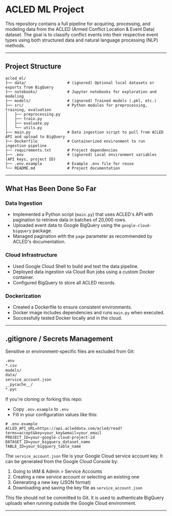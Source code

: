 # ACLED ML Project

This repository contains a full pipeline for acquiring, processing, and modeling data from the ACLED (Armed Conflict Location & Event Data) dataset. The goal is to classify conflict events into their respective event types using both structured data and natural language processing (NLP) methods.

---

## Project Structure

```
acled_ml/
├── data/                  # (ignored) Optional local datasets or exports from BigQuery
├── notebooks/             # Jupyter notebooks for exploration and modeling
├── models/                # (ignored) Trained models (.pkl, etc.)
├── src/                   # Python modules for preprocessing, training, evaluation
│   ├── preprocessing.py
│   ├── train.py
│   ├── evaluate.py
│   └── utils.py
├── main.py                # Data ingestion script to pull from ACLED API and upload to BigQuery
├── Dockerfile             # Containerized environment to run ingestion pipeline
├── requirements.txt       # Project dependencies
├── .env                   # (ignored) Local environment variables (API keys, project ID)
├── .env.example           # Example .env file for reuse
└── README.md              # Project documentation
```

---

## What Has Been Done So Far

### Data Ingestion
- Implemented a Python script (`main.py`) that uses ACLED's API with pagination to retrieve data in batches of 20,000 rows.
- Uploaded event data to Google BigQuery using the `google-cloud-bigquery` package.
- Managed pagination with the `page` parameter as recommended by ACLED's documentation.

### Cloud Infrastructure
- Used Google Cloud Shell to build and test the data pipeline.
- Deployed data ingestion via Cloud Run jobs using a custom Docker container.
- Configured BigQuery to store all ACLED records.

### Dockerization
- Created a Dockerfile to ensure consistent environments.
- Docker image includes dependencies and runs `main.py` when executed.
- Successfully tested Docker locally and in the cloud.

---

## .gitignore / Secrets Management
Sensitive or environment-specific files are excluded from Git:

```bash
.env
*.csv
models/
data/
service_account.json
__pycache__/
*.pyc
```

If you're cloning or forking this repo:
- Copy `.env.example` to `.env`
- Fill in your configuration values like this:

```
# .env.example
ACLED_API_URL=https://api.acleddata.com/acled/read?terms=accept&key=your_key&email=your_email
PROJECT_ID=your-google-cloud-project-id
DATASET_ID=your_bigquery_dataset_name
TABLE_ID=your_bigquery_table_name
```

The `service_account.json` file is your Google Cloud service account key. It can be generated from the Google Cloud Console by:
1. Going to IAM & Admin > Service Accounts
2. Creating a new service account or selecting an existing one
3. Generating a new key (JSON format)
4. Downloading and saving the key file as `service_account.json`

This file should not be committed to Git. It is used to authenticate BigQuery uploads when running outside the Google Cloud environment.

---

